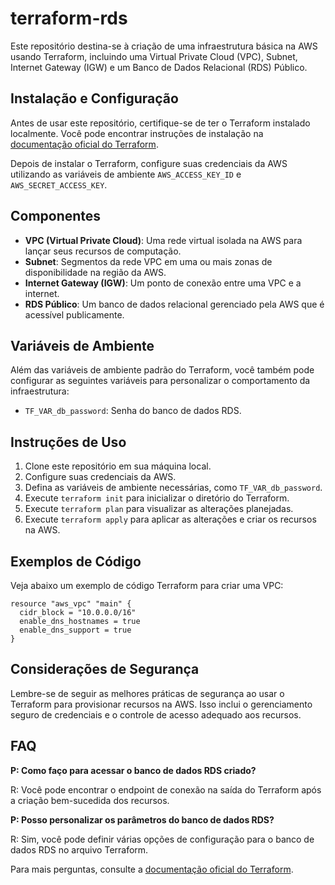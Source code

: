 # terraform-rds

Este repositório destina-se à criação de uma infraestrutura básica na AWS usando Terraform, incluindo uma Virtual Private Cloud (VPC), Subnet, Internet Gateway (IGW) e um Banco de Dados Relacional (RDS) Público.

## Instalação e Configuração

Antes de usar este repositório, certifique-se de ter o Terraform instalado localmente. Você pode encontrar instruções de instalação na [documentação oficial do Terraform](https://learn.hashicorp.com/tutorials/terraform/install-cli).

Depois de instalar o Terraform, configure suas credenciais da AWS utilizando as variáveis de ambiente `AWS_ACCESS_KEY_ID` e `AWS_SECRET_ACCESS_KEY`.

## Componentes

- **VPC (Virtual Private Cloud)**: Uma rede virtual isolada na AWS para lançar seus recursos de computação.
- **Subnet**: Segmentos da rede VPC em uma ou mais zonas de disponibilidade na região da AWS.
- **Internet Gateway (IGW)**: Um ponto de conexão entre uma VPC e a internet.
- **RDS Público**: Um banco de dados relacional gerenciado pela AWS que é acessível publicamente.

## Variáveis de Ambiente

Além das variáveis de ambiente padrão do Terraform, você também pode configurar as seguintes variáveis para personalizar o comportamento da infraestrutura:

- `TF_VAR_db_password`: Senha do banco de dados RDS.

## Instruções de Uso

1. Clone este repositório em sua máquina local.
2. Configure suas credenciais da AWS.
3. Defina as variáveis de ambiente necessárias, como `TF_VAR_db_password`.
4. Execute `terraform init` para inicializar o diretório do Terraform.
5. Execute `terraform plan` para visualizar as alterações planejadas.
6. Execute `terraform apply` para aplicar as alterações e criar os recursos na AWS.

## Exemplos de Código

Veja abaixo um exemplo de código Terraform para criar uma VPC:

```hcl
resource "aws_vpc" "main" {
  cidr_block = "10.0.0.0/16"
  enable_dns_hostnames = true
  enable_dns_support = true
}
```

## Considerações de Segurança

Lembre-se de seguir as melhores práticas de segurança ao usar o Terraform para provisionar recursos na AWS. Isso inclui o gerenciamento seguro de credenciais e o controle de acesso adequado aos recursos.

## FAQ

**P: Como faço para acessar o banco de dados RDS criado?**

R: Você pode encontrar o endpoint de conexão na saída do Terraform após a criação bem-sucedida dos recursos.

**P: Posso personalizar os parâmetros do banco de dados RDS?**

R: Sim, você pode definir várias opções de configuração para o banco de dados RDS no arquivo Terraform.

Para mais perguntas, consulte a [documentação oficial do Terraform](https://www.terraform.io/docs/index.html).

